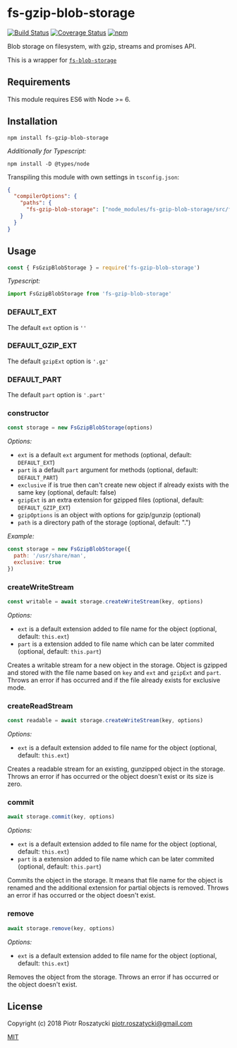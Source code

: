 # fs-gzip-blob-storage

<!-- markdownlint-disable MD013 -->
[![Build Status](https://secure.travis-ci.org/dex4er/js-fs-gzip-blob-storage.svg)](http://travis-ci.org/dex4er/js-fs-gzip-blob-storage) [![Coverage Status](https://coveralls.io/repos/github/dex4er/js-fs-gzip-blob-storage/badge.svg)](https://coveralls.io/github/dex4er/js-fs-gzip-blob-storage) [![npm](https://img.shields.io/npm/v/fs-gzip-blob-storage.svg)](https://www.npmjs.com/package/fs-gzip-blob-storage)
<!-- markdownlint-enable MD013 -->

Blob storage on filesystem, with gzip, streams and promises API.

This is a wrapper for
[`fs-blob-storage`](https://www.npmjs.com/package/fs-blob-storage)

## Requirements

This module requires ES6 with Node >= 6.

## Installation

```shell
npm install fs-gzip-blob-storage
```

_Additionally for Typescript:_

```shell
npm install -D @types/node
```

Transpiling this module with own settings in `tsconfig.json`:

```json
{
  "compilerOptions": {
    "paths": {
      "fs-gzip-blob-storage": ["node_modules/fs-gzip-blob-storage/src/fs-gzip-blob-storage"]
    }
  }
}
```

## Usage

```js
const { FsGzipBlobStorage } = require('fs-gzip-blob-storage')
```

_Typescript:_

```ts
import FsGzipBlobStorage from 'fs-gzip-blob-storage'
```

### DEFAULT_EXT

The default `ext` option is `''`

### DEFAULT_GZIP_EXT

The default `gzipExt` option is `'.gz'`

### DEFAULT_PART

The default `part` option is `'.part'`

### constructor

```js
const storage = new FsGzipBlobStorage(options)
```

_Options:_

* `ext` is a default `ext` argument for methods (optional, default: `DEFAULT_EXT`)
* `part` is a default `part` argument for methods (optional, default:
  `DEFAULT_PART`)
* `exclusive` if is true then can't create new object if already exists with
  the same key (optional, default: false)
* `gzipExt` is an extra extension for gzipped files (optional, default: `DEFAULT_GZIP_EXT`)
* `gzipOptions` is an object with options for gzip/gunzip (optional)
* `path` is a directory path of the storage (optional, default: ".")

_Example:_

```js
const storage = new FsGzipBlobStorage({
  path: '/usr/share/man',
  exclusive: true
})
```

### createWriteStream

```js
const writable = await storage.createWriteStream(key, options)
```

_Options:_

* `ext` is a default extension added to file name for the object (optional,
   default: `this.ext`)
* `part` is a extension added to file name which can be later commited
   (optional, default: `this.part`)

Creates a writable stream for a new object in the storage. Object is gzipped and
stored with the file name based on `key` and `ext` and `gzipExt` and `part`.
Throws an error if has occurred and if the file already exists for exclusive
mode.

### createReadStream

```js
const readable = await storage.createWriteStream(key, options)
```

_Options:_

* `ext` is a default extension added to file name for the object (optional,
   default: `this.ext`)

Creates a readable stream for an existing, gunzipped object in the storage.
Throws an error if has occurred or the object doesn't exist or its size is zero.

### commit

```js
await storage.commit(key, options)
```

_Options:_

* `ext` is a default extension added to file name for the object (optional,
   default: `this.ext`)
* `part` is a extension added to file name which can be later commited
   (optional, default: `this.part`)

Commits the object in the storage. It means that file name for the object is
renamed and the additional extension for partial objects is removed. Throws an
error if has occurred or the object doesn't exist.

### remove

```js
await storage.remove(key, options)
```

_Options:_

* `ext` is a default extension added to file name for the object (optional,
   default: `this.ext`)

Removes the object from the storage. Throws an error if has occurred or the
object doesn't exist.

## License

Copyright (c) 2018 Piotr Roszatycki <piotr.roszatycki@gmail.com>

[MIT](https://opensource.org/licenses/MIT)

